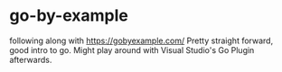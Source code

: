 # go-by-example
following along with https://gobyexample.com/  Pretty straight forward, good intro to go.  Might play around with Visual Studio's Go Plugin afterwards.
